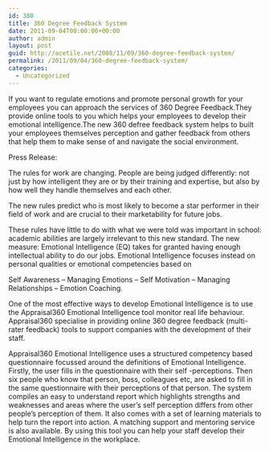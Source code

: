 ```yaml
---
id: 380
title: 360 Degree Feedback System
date: 2011-09-04T00:00:00+00:00
author: admin
layout: post
guid: http://acetile.net/2008/11/09/360-degree-feedback-system/
permalink: /2011/09/04/360-degree-feedback-system/
categories:
  - Uncategorized
---
```

If you want to regulate emotions and promote personal growth for your employees you can approach the services of 360 Degree Feedback.They provide online tools to you which helps your employees to develop their emotional intelligence.The new 360 defree feedback system helps to built your employees themselves perception and gather feedback from others that help them to make sense of and navigate the social environment.

Press Release:

The rules for work are changing. People are being judged differently: not just by how intelligent they are or by their training and expertise, but also by how well they handle themselves and each other.

The new rules predict who is most likely to become a star performer in their field of work and are crucial to their marketability for future jobs.

These rules have little to do with what we were told was important in school: academic abilities are largely irrelevant to this new standard. The new measure: Emotional Intelligence (EQ) takes for granted having enough intellectual ability to do our jobs. Emotional Intelligence focuses instead on personal qualities or emotional competencies based on

Self Awareness &#8211; Managing Emotions &#8211; Self Motivation &#8211; Managing Relationships &#8211; Emotion Coaching.
  
One of the most effective ways to develop Emotional Intelligence is to use the Appraisal360 Emotional Intelligence tool monitor real life behaviour. Appraisal360 specialise in providing online 360 degree feedback (multi-rater feedback) tools to support companies with the development of their staff.

Appraisal360 Emotional Intelligence uses a structured competency based questionnaire focussed around the definitions of Emotional Intelligence. Firstly, the user fills in the questionnaire with their self -perceptions. Then six people who know that person, boss, colleagues etc, are asked to fill in the same questionnaire with their perceptions of that person. The system compiles an easy to understand report which highlights strengths and weaknesses and areas where the user&#8217;s self perception differs from other people&#8217;s perception of them. It also comes with a set of learning materials to help turn the report into action. A matching support and mentoring service is also available. By using this tool you can help your staff develop their Emotional Intelligence in the workplace.